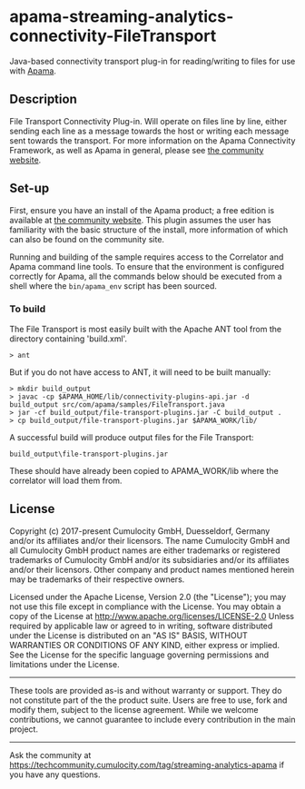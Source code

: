 # apama-streaming-analytics-connectivity-FileTransport
Java-based connectivity transport plug-in for reading/writing to files for use with [Apama](https://www.cumulocity.com/product/apama-community-edition/).

## Description
File Transport Connectivity Plug-in. Will operate on files line by line, either sending each line as a message towards the host or writing each message sent towards the transport. For more information on the Apama Connectivity Framework, as well as Apama in general, please see [the community website](https://www.cumulocity.com/product/apama-community-edition/).

## Set-up
First, ensure you have an install of the Apama product; a free edition is available at [the community website](https://www.cumulocity.com/product/apama-community-edition/). This plugin assumes the user has familiarity with the basic structure of the install, more information of which can also be found on the community site.

Running and building of the sample requires access to the Correlator and Apama command line tools. 
To ensure that the environment is configured correctly for Apama, all the commands below should be executed from a shell where the `bin/apama_env` script has been sourced. 

### To build
The File Transport is most easily built with the Apache ANT tool from the directory containing 'build.xml'.

	> ant

But if you do not have access to ANT, it will need to be built manually:

	> mkdir build_output
	> javac -cp $APAMA_HOME/lib/connectivity-plugins-api.jar -d build_output src/com/apama/samples/FileTransport.java
	> jar -cf build_output/file-transport-plugins.jar -C build_output .
	> cp build_output/file-transport-plugins.jar $APAMA_WORK/lib/

A successful build will produce output files for the File Transport:

	build_output\file-transport-plugins.jar

These should have already been copied to APAMA_WORK/lib where the correlator will load them from.

## License
Copyright (c) 2017-present Cumulocity GmbH, Duesseldorf, Germany and/or its affiliates and/or their licensors.
The name Cumulocity GmbH and all Cumulocity GmbH product names are either trademarks or registered trademarks of Cumulocity GmbH and/or its subsidiaries and/or its affiliates and/or their licensors. Other company and product names mentioned herein may be trademarks of their respective owners. 

Licensed under the Apache License, Version 2.0 (the "License"); you may not use this
file except in compliance with the License. You may obtain a copy of the License at
http://www.apache.org/licenses/LICENSE-2.0
Unless required by applicable law or agreed to in writing, software distributed under the
License is distributed on an "AS IS" BASIS, WITHOUT WARRANTIES OR CONDITIONS OF ANY KIND,
either express or implied. 
See the License for the specific language governing permissions and limitations under the License.

______________________
These tools are provided as-is and without warranty or support. They do not constitute part of the the product suite. Users are free to use, fork and modify them, subject to the license agreement. While we welcome contributions, we cannot guarantee to include every contribution in the main project.
_____________
Ask the community at https://techcommunity.cumulocity.com/tag/streaming-analytics-apama if you have any questions.
